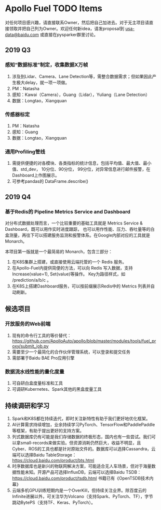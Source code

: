 # Apollo Fuel TODO Items

对任何项目感兴趣，请直接联系Owner，然后把自己加进去。对于无主项目请直接领取并把自己列为Owner。欢迎任何新idea，请发proposal到 usa-data@baidu.com 或直接在pysparker群里讨论。

## 2019 Q3

### 感知“数据标准”制定，收集数据X万帧
1. 涉及到Lidar、Camera、Lane Detection等，需整合数据需求；但如果因此产生极大delay，就一项一项做。
1. PM：Natasha
1. 感知：Kawai（Camera），Guang（Lidar），Yuliang（Lane Detection）
1. 数据：Longtao，Xiangquan

### 传感器标定
1. PM：Natasha
1. 感知：Guang
1. 数据：Longtao，Xiangquan

### 通用Profiling管线
1. 需提供便捷的对各模块、各类指标的统计信息，包括平均值、最大值、最小值、std_dev， 10分位、90分位， 99分位，对异常信息进行邮件报警，在Dashboard上作图展示。
1. 可参考pandas的 DataFrame.describe()

## 2019 Q4

### 基于Redis的 Pipeline Metrics Service and Dashboard
对分布式数据处理而言，一个比较重要的基础工具就是 Metrics Service & Dashboard，既可以用作实时进度跟踪，
也可以用作性能、压力、吞吐量等的白盒测量，再往下可以搭建服务监测和报警体系。在Google内部对应的工具就是Monarch。

本项目第一版就是一个最简易的 Monarch，包含三部分：
1. 在K8S集群上搭建，或直接使用云端托管的一个 Redis 服务。
1. 在Apollo-Fuel内提供简便的方法，可以向 Redis 写入数据，支持 Increase(value=1), Set(value)等操作。
   Key为路径样式，如 /prediction/a/b/c 。
1. 在K8S上搭建Dashboard服务，可以按前缀展示Redis中的 Metrics 列表并自动刷新。

## 候选项目

### 开放服务的Web前端
1. 现有的命令行工具的等价替代：https://github.com/ApolloAuto/apollo/blob/master/modules/tools/fuel_proxy/submit_job.py
1. 需要至少一个最简化的合作伙伴管理系统，可以登录和提交任务
1. 需部署于Baidu BAE Pro应用引擎

### 数据流水线性能的量化度量
1. 可自研白盒度量标准和工具
1. 可调研Kubernetes、Spark其他的黑盒度量工具

## 持续调研和学习

1. Spark和K8S都在持续迭代，即时关注新特性有助于我们更好地优化框架。
1. AI计算需求持续增加，业余持续学习PyTorch、TensorFlow和PaddlePaddle等框架，有助于提出更好的支持方案。
1. 列式数据库仍有可能是我们存储数据的终极形态，国内也有一些尝试。我们可以拿small-records来做实验。但资源消耗仍然巨大，收益不明显，且Cyber、ROS的工具也都是针对原始文件的。数据库可以选择Cassandra，云端可以选择Baidu TableStorage：https://cloud.baidu.com/product/bts.html
1. 时序数据库也是新兴的物联网解决方案，可能适合无人车场景，但对于海量数据性能未知。开源产品可选择InfluxDB，云端可以选择Baidu TSDB：https://cloud.baidu.com/product/tsdb.html 书籍已有《OpenTSDB技术内幕》
1. 云端多机GPU训练短期内是一个OverKill，但持续关注业界。除百度云的Infinite进展以外，可关注华为Volcano（支持Spark、PyTorch、TF），字节跳动BytePS（支持TF、Keras、PyTorch）。
